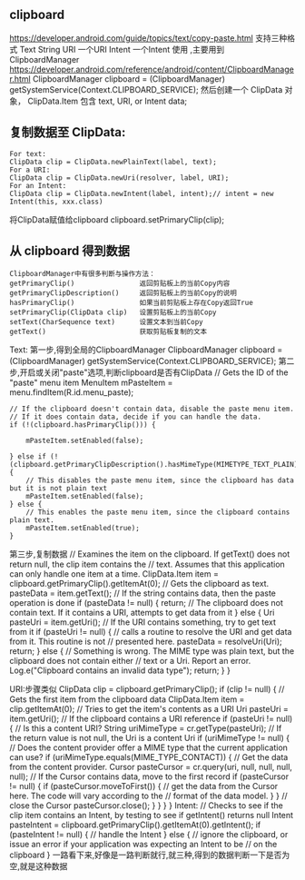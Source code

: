 ## clipboard
https://developer.android.com/guide/topics/text/copy-paste.html
支持三种格式
    Text    String
    URI     一个URI
    Intent  一个Intent
使用 ,主要用到 ClipboardManager  https://developer.android.com/reference/android/content/ClipboardManager.html
ClipboardManager clipboard = (ClipboardManager) getSystemService(Context.CLIPBOARD_SERVICE);
然后创建一个 ClipData 对象， ClipData.Item 包含  text, URI, or Intent data;
## 复制数据至 ClipData:
    For text:
    ClipData clip = ClipData.newPlainText(label, text);
    For a URI:
    ClipData clip = ClipData.newUri(resolver, label, URI);
    For an Intent:
    ClipData clip = ClipData.newIntent(label, intent);// intent = new Intent(this, xxx.class)
将ClipData赋值给clipboard
    clipboard.setPrimaryClip(clip);

## 从 clipboard 得到数据
    ClipboardManager中有很多判断与操作方法：
    getPrimaryClip()	            返回剪贴板上的当前Copy内容
    getPrimaryClipDescription()	    返回剪贴板上的当前Copy的说明
    hasPrimaryClip()	            如果当前剪贴板上存在Copy返回True
    setPrimaryClip(ClipData clip)	设置剪贴板上的当前Copy
    setText(CharSequence text)	    设置文本到当前Copy
    getText()	                    获取剪贴板复制的文本
Text:
第一步,得到全局的ClipboardManager
    ClipboardManager clipboard = (ClipboardManager) getSystemService(Context.CLIPBOARD_SERVICE);
第二步,开启或关闭"paste"选项,判断clipboard是否有ClipData
    // Gets the ID of the "paste" menu item
    MenuItem mPasteItem = menu.findItem(R.id.menu_paste);

    // If the clipboard doesn't contain data, disable the paste menu item.
    // If it does contain data, decide if you can handle the data.
    if (!(clipboard.hasPrimaryClip())) {

        mPasteItem.setEnabled(false);

    } else if (!(clipboard.getPrimaryClipDescription().hasMimeType(MIMETYPE_TEXT_PLAIN))) {
        // This disables the paste menu item, since the clipboard has data but it is not plain text
        mPasteItem.setEnabled(false);
    } else {
        // This enables the paste menu item, since the clipboard contains plain text.
        mPasteItem.setEnabled(true);
    }
第三步,复制数据
    // Examines the item on the clipboard. If getText() does not return null, the clip item contains the
    // text. Assumes that this application can only handle one item at a time.
     ClipData.Item item = clipboard.getPrimaryClip().getItemAt(0);
    // Gets the clipboard as text.
    pasteData = item.getText();
    // If the string contains data, then the paste operation is done
    if (pasteData != null) {
        return;
    // The clipboard does not contain text. If it contains a URI, attempts to get data from it
    } else {
        Uri pasteUri = item.getUri();
        // If the URI contains something, try to get text from it
        if (pasteUri != null) {
            // calls a routine to resolve the URI and get data from it. This routine is not
            // presented here.
            pasteData = resolveUri(Uri);
            return;
        } else {
        // Something is wrong. The MIME type was plain text, but the clipboard does not contain either
        // text or a Uri. Report an error.
        Log.e("Clipboard contains an invalid data type");
        return;
        }
    }

URI:步骤类似
    ClipData clip = clipboard.getPrimaryClip();
    if (clip != null) {
        // Gets the first item from the clipboard data
        ClipData.Item item = clip.getItemAt(0);
        // Tries to get the item's contents as a URI
        Uri pasteUri = item.getUri();
        // If the clipboard contains a URI reference
        if (pasteUri != null) {
            // Is this a content URI?
            String uriMimeType = cr.getType(pasteUri);
            // If the return value is not null, the Uri is a content Uri
            if (uriMimeType != null) {
                // Does the content provider offer a MIME type that the current application can use?
                if (uriMimeType.equals(MIME_TYPE_CONTACT)) {
                    // Get the data from the content provider.
                    Cursor pasteCursor = cr.query(uri, null, null, null, null);
                    // If the Cursor contains data, move to the first record
                    if (pasteCursor != null) {
                        if (pasteCursor.moveToFirst()) {
                        // get the data from the Cursor here. The code will vary according to the
                        // format of the data model.
                        }
                    }
                    // close the Cursor
                    pasteCursor.close();
                 }
             }
         }
    }
Intent:
    // Checks to see if the clip item contains an Intent, by testing to see if getIntent() returns null
    Intent pasteIntent = clipboard.getPrimaryClip().getItemAt(0).getIntent();
    if (pasteIntent != null) {
        // handle the Intent
    } else {
        // ignore the clipboard, or issue an error if your application was expecting an Intent to be
        // on the clipboard
    }
一路看下来,好像是一路判断就行,就三种,得到的数据判断一下是否为空,就是这种数据